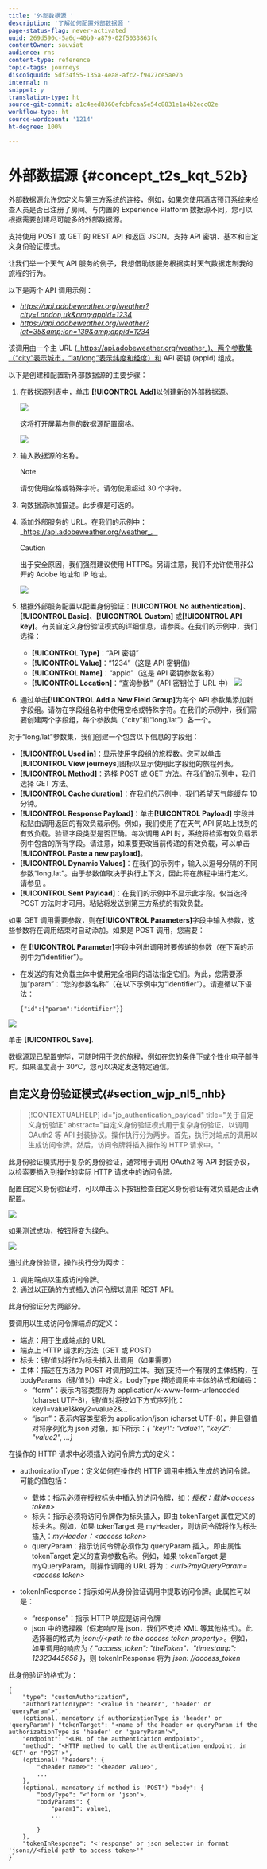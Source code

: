 ```yaml
---
title: '外部数据源 '
description: '了解如何配置外部数据源 '
page-status-flag: never-activated
uuid: 269d590c-5a6d-40b9-a879-02f5033863fc
contentOwner: sauviat
audience: rns
content-type: reference
topic-tags: journeys
discoiquuid: 5df34f55-135a-4ea8-afc2-f9427ce5ae7b
internal: n
snippet: y
translation-type: ht
source-git-commit: a1c4eed8360efcbfcaa5e54c8831e1a4b2ecc02e
workflow-type: ht
source-wordcount: '1214'
ht-degree: 100%

---
```




# 外部数据源 {#concept_t2s_kqt_52b}

外部数据源允许您定义与第三方系统的连接，例如，如果您使用酒店预订系统来检查人员是否已注册了房间。与内置的 Experience Platform 数据源不同，您可以根据需要创建尽可能多的外部数据源。

支持使用 POST 或 GET 的 REST API 和返回 JSON。支持 API 密钥、基本和自定义身份验证模式。

让我们举一个天气 API 服务的例子，我想借助该服务根据实时天气数据定制我的旅程的行为。

以下是两个 API 调用示例：

* _https://api.adobeweather.org/weather?city=London,uk&amp;appid=1234_
* _https://api.adobeweather.org/weather?lat=35&amp;lon=139&amp;appid=1234_

该调用由一个主 URL (_https://api.adobeweather.org/weather_)、两个参数集（“city”表示城市，“lat/long”表示纬度和经度）和 API 密钥 (appid) 组成。

以下是创建和配置新外部数据源的主要步骤：

1. 在数据源列表中，单击 **[!UICONTROL Add]**&#x200B;以创建新的外部数据源。

   ![](../assets/journey25.png)

   这将打开屏幕右侧的数据源配置窗格。

   ![](../assets/journey26.png)

1. 输入数据源的名称。

   >[!NOTE]
   >
   >请勿使用空格或特殊字符。请勿使用超过 30 个字符。

1. 向数据源添加描述。此步骤是可选的。
1. 添加外部服务的 URL。在我们的示例中：_https://api.adobeweather.org/weather_。

   >[!CAUTION]
   >
   >出于安全原因，我们强烈建议使用 HTTPS。另请注意，我们不允许使用非公开的 Adobe 地址和 IP 地址。

   ![](../assets/journey27.png)

1. 根据外部服务配置以配置身份验证：**[!UICONTROL No authentication]**、**[!UICONTROL Basic]**、**[!UICONTROL Custom]** 或&#x200B;**[!UICONTROL API key]**。有关自定义身份验证模式的详细信息，请参阅[](../datasource/external-data-sources.md#section_wjp_nl5_nhb)。在我们的示例中，我们选择：


   * **[!UICONTROL Type]**：“API 密钥”
   * **[!UICONTROL Value]**：“1234”（这是 API 密钥值）
   * **[!UICONTROL Name]**：“appid”（这是 API 密钥参数名称）
   * **[!UICONTROL Location]**：“查询参数”（API 密钥位于 URL 中）
   ![](../assets/journey28.png)

1. 通过单击&#x200B;**[!UICONTROL Add a New Field Group]**&#x200B;为每个 API 参数集添加新字段组。请勿在字段组名称中使用空格或特殊字符。在我们的示例中，我们需要创建两个字段组，每个参数集（“city”和“long/lat”）各一个。

对于“long/lat”参数集，我们创建一个包含以下信息的字段组：

* **[!UICONTROL Used in]**：显示使用字段组的旅程数。您可以单击 **[!UICONTROL View journeys]**&#x200B;图标以显示使用此字段组的旅程列表。
* **[!UICONTROL Method]**：选择 POST 或 GET 方法。在我们的示例中，我们选择 GET 方法。
* **[!UICONTROL Cache duration]**：在我们的示例中，我们希望天气能缓存 10 分钟。
* **[!UICONTROL Response Payload]**：单击&#x200B;**[!UICONTROL Payload]** 字段并粘贴由调用返回的有效负载示例。例如，我们使用了在天气 API 网站上找到的有效负载。验证字段类型是否正确。每次调用 API 时，系统将检索有效负载示例中包含的所有字段。请注意，如果要更改当前传递的有效负载，可以单击 **[!UICONTROL Paste a new payload]**。
* **[!UICONTROL Dynamic Values]**：在我们的示例中，输入以逗号分隔的不同参数“long,lat”。由于参数值取决于执行上下文，因此将在旅程中进行定义。请参见 [](../expression/expressionadvanced.md)。
* **[!UICONTROL Sent Payload]**：在我们的示例中不显示此字段。仅当选择 POST 方法时才可用。粘贴将发送到第三方系统的有效负载。

如果 GET 调用需要参数，则在&#x200B;**[!UICONTROL Parameters]**&#x200B;字段中输入参数，这些参数将在调用结束时自动添加。如果是 POST 调用，您需要：

* 在 **[!UICONTROL Parameter]**&#x200B;字段中列出调用时要传递的参数（在下面的示例中为“identifier”）。
* 在发送的有效负载主体中使用完全相同的语法指定它们。为此，您需要添加“param”：“您的参数名称”（在以下示例中为“identifier”）。请遵循以下语法：

   ```
   {"id":{"param":"identifier"}}
   ```

![](../assets/journey29.png)

单击 **[!UICONTROL Save]**.

数据源现已配置完毕，可随时用于您的旅程，例如在您的条件下或个性化电子邮件时。如果温度高于 30°C，您可以决定发送特定通信。

## 自定义身份验证模式{#section_wjp_nl5_nhb}

>[!CONTEXTUALHELP]
>id="jo_authentication_payload"
>title="关于自定义身份验证"
>abstract="自定义身份验证模式用于复杂身份验证，以调用 OAuth2 等 API 封装协议。操作执行分为两步。首先，执行对端点的调用以生成访问令牌。然后，访问令牌将插入操作的 HTTP 请求中。"

此身份验证模式用于复杂的身份验证，通常用于调用 OAuth2 等 API 封装协议，以检索要插入到操作的实际 HTTP 请求中的访问令牌。

配置自定义身份验证时，可以单击以下按钮检查自定义身份验证有效负载是否正确配置。

![](../assets/journey29-bis.png)

如果测试成功，按钮将变为绿色。

![](../assets/journey29-ter.png)

通过此身份验证，操作执行分为两步：

1. 调用端点以生成访问令牌。
1. 通过以正确的方式插入访问令牌以调用 REST API。

此身份验证分为两部分。

要调用以生成访问令牌端点的定义：

* 端点：用于生成端点的 URL
* 端点上 HTTP 请求的方法（GET 或 POST）
* 标头：键/值对将作为标头插入此调用（如果需要）
* 主体：描述在方法为 POST 时调用的主体。我们支持一个有限的主体结构，在 bodyParams（键/值对）中定义。bodyType 描述调用中主体的格式和编码：
   * “form”：表示内容类型将为 application/x-www-form-urlencoded (charset UTF-8)，键/值对将按如下方式序列化：key1=value1&amp;key2=value2&amp;...
   * “json”：表示内容类型将为 application/json (charset UTF-8)，并且键值对将序列化为 json 对象，如下所示：_{ &quot;key1&quot;: &quot;value1&quot;, &quot;key2&quot;: &quot;value2&quot;, ...}_

在操作的 HTTP 请求中必须插入访问令牌方式的定义：

* authorizationType：定义如何在操作的 HTTP 调用中插入生成的访问令牌。可能的值包括：

   * 载体：指示必须在授权标头中插入的访问令牌，如：_授权：载体&lt;access token>_
   * 标头：指示必须将访问令牌作为标头插入，即由 tokenTarget 属性定义的标头名。例如，如果 tokenTarget 是 myHeader，则访问令牌将作为标头插入：_myHeader：&lt;access token>_
   * queryParam：指示访问令牌必须作为 queryParam 插入，即由属性 tokenTarget 定义的查询参数名称。例如，如果 tokenTarget 是 myQueryParam，则操作调用的 URL 将为：_&lt;url>?myQueryParam=&lt;access token>_

* tokenInResponse：指示如何从身份验证调用中提取访问令牌。此属性可以是：
   * “response”：指示 HTTP 响应是访问令牌
   * json 中的选择器（假定响应是 json，我们不支持 XML 等其他格式）。此选择器的格式为 _json://&lt;path to the access token property>_。例如，如果调用的响应为 _{ &quot;access_token&quot;: &quot;theToken&quot;、&quot;timestamp&quot;: 12323445656 }_，则 tokenInResponse 将为 _json: //access_token_

此身份验证的格式为：

```
{
    "type": "customAuthorization",
    "authorizationType": "<value in 'bearer', 'header' or 'queryParam'>",
    (optional, mandatory if authorizationType is 'header' or 'queryParam') "tokenTarget": "<name of the header or queryParam if the authorizationType is 'header' or 'queryParam'>",
    "endpoint": "<URL of the authentication endpoint>",
    "method": "<HTTP method to call the authentication endpoint, in 'GET' or 'POST'>",
    (optional) "headers": {
        "<header name>": "<header value>",
        ...
    },
    (optional, mandatory if method is 'POST') "body": {
        "bodyType": "<'form'or 'json'>,
        "bodyParams": {
            "param1": value1,
            ...

        }
    },
    "tokenInResponse": "<'response' or json selector in format 'json://<field path to access token>'"
}
```
